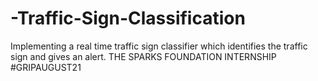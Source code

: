 # -Traffic-Sign-Classification
Implementing a real time traffic sign classifier which identifies the traffic sign and gives an alert.  THE SPARKS FOUNDATION INTERNSHIP #GRIPAUGUST21
